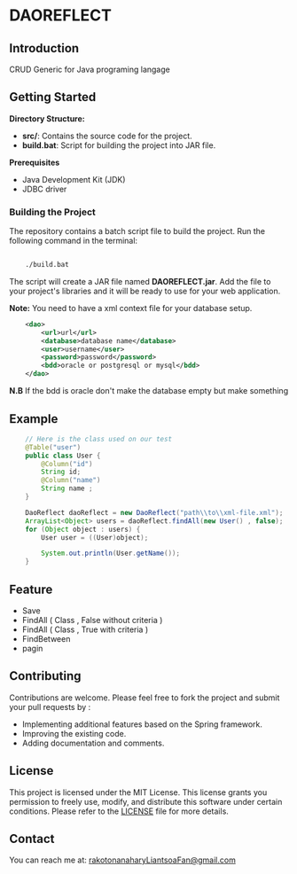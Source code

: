 # DAOREFLECT

## Introduction

CRUD Generic for Java programing langage

## Getting Started

**Directory Structure:**

* **src/**: Contains the source code for the project.
* **build.bat**: Script for building the project into JAR file.

**Prerequisites**

* Java Development Kit (JDK)
* JDBC driver

### Building the Project

The repository contains a batch script file to build the project. Run the following command in the terminal:

```bash

    ./build.bat

```

The script will create a JAR file named **DAOREFLECT.jar**. Add the file to your project's libraries and it will be ready to use for your web application.

**Note:** You need to have a xml context file for your database setup.

```xml
    <dao>
        <url>url</url>
        <database>database name</database>
        <user>username</user>
        <password>password</password>
        <bdd>oracle or postgresql or mysql</bdd>
    </dao>
```

**N.B** If the  bdd is oracle don't make the database empty but make something

## Example

```java
    // Here is the class used on our test
    @Table("user")
    public class User {
        @Column("id")
        String id;
        @Column("name")
        String name ;
    }
```

```java
    DaoReflect daoReflect = new DaoReflect("path\\to\\xml-file.xml");
    ArrayList<Object> users = daoReflect.findAll(new User() , false);
    for (Object object : users) {
        User user = ((User)object);

        System.out.println(User.getName());
    }
```

## Feature

* Save
* FindAll ( Class , False without criteria )
* FindAll ( Class , True with criteria )
* FindBetween
* pagin

## Contributing

Contributions are welcome. Please feel free to fork the project and submit your pull requests by :

* Implementing additional features based on the Spring framework.
* Improving the existing code.
* Adding documentation and comments.

## License

This project is licensed under the MIT License. This license grants you permission to freely use, modify, and distribute this software under certain conditions. Please refer to the [LICENSE](./LICENSE) file for more details.

## Contact

You can reach me at: [rakotonanaharyLiantsoaFan@gmail.com](mailto:rakotonanaharyLiantsoaFan@gmai.com)
